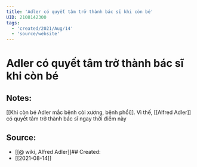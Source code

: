 ```yaml
---
title: 'Adler có quyết tâm trở thành bác sĩ khi còn bé'
UID: 2108142300
tags:
  - 'created/2021/Aug/14'
  - 'source/website'
---
```

# Adler có quyết tâm trở thành bác sĩ khi còn bé

## Notes:
[[Khi còn bé Adler mắc bệnh còi xương, bệnh phổi]]. Vì thế, [[Alfred Adler]] có quyết tâm trở thành bác sĩ ngay thời điểm này

## Source:
- [[@ wiki, Alfred Adler]]## Created:
- [[2021-08-14]]
